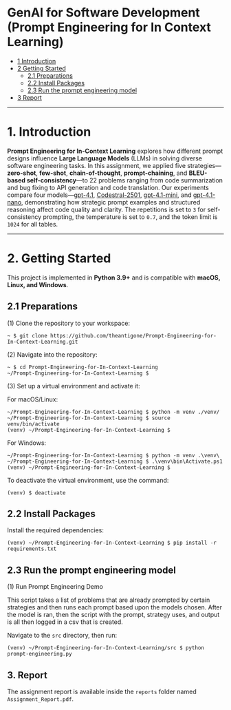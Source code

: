 # GenAI for Software Development (Prompt Engineering for In Context Learning)

* [1 Introduction](#1-introduction)  
* [2 Getting Started](#2-getting-started)  
  * [2.1 Preparations](#21-preparations)  
  * [2.2 Install Packages](#22-install-packages)  
  * [2.3 Run the prompt engineering model](#23-run-the-fine-tuning-model)  
* [3 Report](#3-report)  

---

# **1. Introduction**  
**Prompt Engineering for In-Context Learning** explores how different prompt designs influence **Large Language Models** (LLMs) in solving diverse software engineering tasks. In this assignment, we applied five strategies—**zero-shot**, **few-shot**, **chain-of-thought**, **prompt-chaining**, and **BLEU-based self-consistency**—to 22 problems ranging from code summarization and bug fixing to API generation and code translation. Our experiments compare four models—[gpt-4.1](https://github.com/marketplace/models/azure-openai/gpt-4-1/), [Codestral-2501](https://github.com/marketplace/models/azureml-mistral/Codestral-2501), [gpt-4.1-mini](https://github.com/marketplace/models/azure-openai/gpt-4-1-mini), and [gpt-4.1-nano](https://github.com/marketplace/models/azure-openai/gpt-4-1-nano), demonstrating how strategic prompt examples and structured reasoning affect code quality and clarity. The repetitions is set to `3` for self-consistency prompting, the temperature is set to `0.7`, and the token limit is `1024` for all tables.

---

# **2. Getting Started**  

This project is implemented in **Python 3.9+** and is compatible with **macOS, Linux, and Windows**.  

## **2.1 Preparations**  

(1) Clone the repository to your workspace:  
```shell
~ $ git clone https://github.com/theantigone/Prompt-Engineering-for-In-Context-Learning.git
```
(2) Navigate into the repository:
```shell
~ $ cd Prompt-Engineering-for-In-Context-Learning
~/Prompt-Engineering-for-In-Context-Learning $
```
(3) Set up a virtual environment and activate it:

For macOS/Linux:
```shell
~/Prompt-Engineering-for-In-Context-Learning $ python -m venv ./venv/
~/Prompt-Engineering-for-In-Context-Learning $ source venv/bin/activate
(venv) ~/Prompt-Engineering-for-In-Context-Learning $ 
```

For Windows:
```shell
~/Prompt-Engineering-for-In-Context-Learning $ python -m venv .\venv\
~/Prompt-Engineering-for-In-Context-Learning $ .\venv\bin\Activate.ps1
(venv) ~/Prompt-Engineering-for-In-Context-Learning $
```

To deactivate the virtual environment, use the command:
```shell
(venv) $ deactivate
```

## **2.2 Install Packages**

Install the required dependencies:
```shell
(venv) ~/Prompt-Engineering-for-In-Context-Learning $ pip install -r requirements.txt
```
## **2.3 Run the prompt engineering model**

(1) Run Prompt Engineering Demo

This script takes a list of problems that are already prompted by certain strategies and then runs each prompt based upon the models chosen. After the model is ran, then the script with the prompt, strategy uses, and output is all then logged in a csv that is created.

Navigate to the ```src``` directory, then run:
```shell
(venv) ~/Prompt-Engineering-for-In-Context-Learning/src $ python prompt-engineering.py
```

## 3. Report

The assignment report is available inside the ``reports`` folder named ``Assignment_Report.pdf``.




